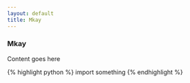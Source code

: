 ```yaml
---
layout: default
title: Mkay
---
```


### Mkay
Content goes here

{% highlight python %}
import something
{% endhighlight %}